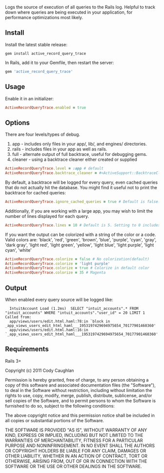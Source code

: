 Logs the source of execution of all queries to the Rails log. Helpful to track down where queries are being executed in your application, for performance optimizations most likely.

## Install

Install the latest stable release:

`gem install active_record_query_trace`

In Rails, add it to your Gemfile, then restart the server:

```ruby
gem 'active_record_query_trace'
```

## Usage

Enable it in an initializer:

```ruby
ActiveRecordQueryTrace.enabled = true
```

## Options

There are four levels/types of debug.

1. app - includes only files in your app/, lib/, and engines/ directories.
2. rails - includes files in your app as well as rails.
3. full - alternate output of full backtrace, useful for debugging gems.
4. cleaner - using a backtrace cleaner either created or supplied

```ruby
ActiveRecordQueryTrace.level = :app # default
ActiveRecordQueryTrace.backtrace_cleaner = #<ActiveSupport::BacktraceCleaner:.....>
```

By default, a backtrace will be logged for every query, even cached queries that do not actually hit the database. You might find it useful not to print the backtrace for cached queries:

```ruby
ActiveRecordQueryTrace.ignore_cached_queries = true # Default is false.
```

Additionally, if you are working with a large app, you may wish to limit the number of lines displayed for each query.

```ruby
ActiveRecordQueryTrace.lines = 10 # Default is 5. Setting to 0 includes entire trace.
```

If you want the output can be colorized with a string of the color or a code. Valid colors are:
'black', 'red', 'green', 'brown', 'blue', 'purple', 'cyan',
'gray', 'dark gray', 'light red', 'light green', 'yellow', 'light blue',
'light purple', 'light cyan', 'white'

```ruby
ActiveRecordQueryTrace.colorize = false # No colorization(default)
ActiveRecordQueryTrace.colorize = 'light purple'
ActiveRecordQueryTrace.colorize = true # Colorize in default color
ActiveRecordQueryTrace.colorize = 35 # Magenta
```



## Output

When enabled every query source will be logged like:

```
  IntuitAccount Load (1.2ms)  SELECT "intuit_accounts".* FROM "intuit_accounts" WHERE "intuit_accounts"."user_id" = 20 LIMIT 1
Called from:
  app/views/users/edit.html.haml:78:in `block in _app_views_users_edit_html_haml___1953197429694975654_70177901460360'
  app/views/users/edit.html.haml:16:in `_app_views_users_edit_html_haml___1953197429694975654_70177901460360'
```

Requirements
------------
Rails 3+

Copyright (c) 2011 Cody Caughlan

Permission is hereby granted, free of charge, to any person obtaining
a copy of this software and associated documentation files (the
"Software"), to deal in the Software without restriction, including
without limitation the rights to use, copy, modify, merge, publish,
distribute, sublicense, and/or sell copies of the Software, and to
permit persons to whom the Software is furnished to do so, subject to
the following conditions:

The above copyright notice and this permission notice shall be
included in all copies or substantial portions of the Software.

THE SOFTWARE IS PROVIDED "AS IS", WITHOUT WARRANTY OF ANY KIND,
EXPRESS OR IMPLIED, INCLUDING BUT NOT LIMITED TO THE WARRANTIES OF
MERCHANTABILITY, FITNESS FOR A PARTICULAR PURPOSE AND
NONINFRINGEMENT. IN NO EVENT SHALL THE AUTHORS OR COPYRIGHT HOLDERS BE
LIABLE FOR ANY CLAIM, DAMAGES OR OTHER LIABILITY, WHETHER IN AN ACTION
OF CONTRACT, TORT OR OTHERWISE, ARISING FROM, OUT OF OR IN CONNECTION
WITH THE SOFTWARE OR THE USE OR OTHER DEALINGS IN THE SOFTWARE.
